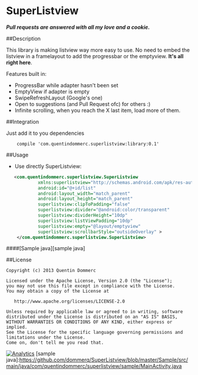 SuperListview
==============

***Pull requests are answered with all my love and a cookie.***


##Description

This library is making listview way more easy to use. No need to embed the listview in a framelayout to add the progressbar or the emptyview. **It's all right here**.

Features built in:
- ProgressBar while adapter hasn't been set
- EmptyView if adapter is empty
- SwipeRefreshLayout (Google's one)
- Open to suggestions (and Pull Request ofc) for others :)
- Infinite scrolling, when you reach the X last item, load more of them.

##Integration

Just add it to you dependencies

```
    compile 'com.quentindommerc.superlistview:library:0.1'

```
##Usage

-	Use directly SuperListview:

```xml
   <com.quentindommerc.superlistview.SuperListview
            xmlns:superlistview="http://schemas.android.com/apk/res-auto"
            android:id="@+id/list"
            android:layout_width="match_parent"
            android:layout_height="match_parent"
            superlistview:clipToPadding="false"
            superlistview:divider="@android:color/transparent"
            superlistview:dividerHeight="10dp"
            superlistview:listViewPadding="10dp"
            superlistview:empty="@layout/emptyview"
            superlistview:scrollbarStyle="outsideOverlay" >
    </com.quentindommerc.superlistview.SuperListview>
```
####[Sample java][sample java]

##License

    Copyright (c) 2013 Quentin Dommerc

    Licensed under the Apache License, Version 2.0 (the "License");
    you may not use this file except in compliance with the License.
    You may obtain a copy of the License at

       http://www.apache.org/licenses/LICENSE-2.0

    Unless required by applicable law or agreed to in writing, software
    distributed under the License is distributed on an "AS IS" BASIS,
    WITHOUT WARRANTIES OR CONDITIONS OF ANY KIND, either express or implied.
    See the License for the specific language governing permissions and
    limitations under the License.
    Come on, don't tell me you read that.

[![Analytics](https://ga-beacon.appspot.com/UA-40136896-2/SuperListview/readme)](https://github.com/igrigorik/ga-beacon)
[sample java]:https://github.com/dommerq/SuperListview/blob/master/Sample/src/main/java/com/quentindommerc/superlistview/sample/MainActivity.java
